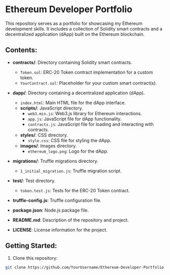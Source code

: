 # Ethereum Developer Portfolio

This repository serves as a portfolio for showcasing my Ethereum development skills. It includes a collection of Solidity smart contracts and a decentralized application (dApp) built on the Ethereum blockchain.

## Contents:

- **contracts/**: Directory containing Solidity smart contracts.
  - `Token.sol`: ERC-20 Token contract implementation for a custom token.
  - `YourContract.sol`: Placeholder for your custom smart contract(s).

- **dapp/**: Directory containing a decentralized application (dApp).
  - `index.html`: Main HTML file for the dApp interface.
  - **scripts/**: JavaScript directory.
    - `web3.min.js`: Web3.js library for Ethereum interactions.
    - `app.js`: JavaScript file for dApp functionality.
    - `contracts.js`: JavaScript file for loading and interacting with contracts.
  - **styles/**: CSS directory.
    - `style.css`: CSS file for styling the dApp.
  - **images/**: Images directory.
    - `ethereum_logo.png`: Logo for the dApp.

- **migrations/**: Truffle migrations directory.
  - `1_initial_migration.js`: Truffle migration script.

- **test/**: Test directory.
  - `token.test.js`: Tests for the ERC-20 Token contract.

- **truffle-config.js**: Truffle configuration file.
- **package.json**: Node.js package file.
- **README.md**: Description of the repository and project.
- **LICENSE**: License information for the project.

## Getting Started:

1. Clone this repository:

```bash
git clone https://github.com/YourUsername/Ethereum-Developer-Portfolio.git
